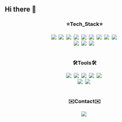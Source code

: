 ## Hi there 👋

<!--
**1224kang/1224kang** is a ✨ _special_ ✨ repository because its `README.md` (this file) appears on your GitHub profile.

Here are some ideas to get you started:

- 🔭 I’m currently working on ...
- 🌱 I’m currently learning ...
- 👯 I’m looking to collaborate on ...
- 🤔 I’m looking for help with ...
- 💬 Ask me about ...
- 📫 How to reach me: ...
- 😄 Pronouns: ...
- ⚡ Fun fact: ...
-->


<h3 align="center">⭐Tech_Stack⭐</h3>
  <div align="center">
<img src="https://img.shields.io/badge/react-20232a.svg?style=for-the-badge&logo=react&logoColor=61DAFB"/>&nbsp
<img src="https://img.shields.io/badge/javascript-20232a.svg?style=for-the-badge&logo=javascript&logoColor=#F7DF1E"/>&nbsp
<img src="https://img.shields.io/badge/html5-20232a.svg?style=for-the-badge&logo=html5&logoColor=#E34F26"/>&nbsp
<img src="https://img.shields.io/badge/styledcomponents-20232a.svg?style=for-the-badge&logo=styledcomponents&logoColor=#DB7093"/>&nbsp
<img src="https://img.shields.io/badge/css3-20232a.svg?style=for-the-badge&logo=css3&logoColor=#1572B6"/>&nbsp
<img src="https://img.shields.io/badge/androidstudio-20232a.svg?style=for-the-badge&logo=androidstudio&logoColor=#3DDC84"/>&nbsp
<img src="https://img.shields.io/badge/springboot-20232a.svg?style=for-the-badge&logo=springboot&logoColor=6DB33F"/>&nbsp
<img src="https://img.shields.io/badge/spring-20232a.svg?style=for-the-badge&logo=spring&logoColor=#6DB33F"/>&nbsp
<img src="https://img.shields.io/badge/FastAPI-20232a.svg?style=for-the-badge&logo=FastAPI&logoColor=#009688"/>&nbsp
</div>
<div align="center">
<img src="https://img.shields.io/badge/scikitlearn-20232a.svg?style=for-the-badge&logo=scikitlearn&logoColor=#F7931E"/>&nbsp
<img src="https://img.shields.io/badge/pandas-20232a.svg?style=for-the-badge&logo=pandas&logoColor=#150458"/>&nbsp
<img src="https://img.shields.io/badge/python-20232a.svg?style=for-the-badge&logo=python&logoColor=#3776AB"/>&nbsp
</div>
<br>
<h3 align="center">🛠️Tools🛠️</h3>
  <div align="center">
<img src="https://img.shields.io/badge/git-20232a.svg?style=for-the-badge&logo=git&logoColor=#F05032"/>&nbsp
<img src="https://img.shields.io/badge/github-20232a.svg?style=for-the-badge&logo=github&logoColor=#181717"/>&nbsp
<img src="https://img.shields.io/badge/notion-20232a.svg?style=for-the-badge&logo=notion&logoColor=#000000"/>&nbsp
<img src="https://img.shields.io/badge/notion-20232a.svg?style=for-the-badge&logo=notion&logoColor=#000000"/>&nbsp
<img src="https://img.shields.io/badge/figma-20232a.svg?style=for-the-badge&logo=figma&logoColor=#F24E1E"/>&nbsp
  </div>
   <div align="center">
<img src="https://img.shields.io/badge/intellijidea-20232a.svg?style=for-the-badge&logo=intellijidea&logoColor=#000000"/>&nbsp
<img src="https://img.shields.io/badge/jupyter-20232a.svg?style=for-the-badge&logo=jupyter&logoColor=#F37626"/>&nbsp
   </div>
<br>
<h3 align="center">✉️Contact✉️</h3>
<div align="center">
<img src="https://img.shields.io/badge/cherry1224@sookmyung.ac.kr-20232a.svg?style=for-the-badge&logo=gmail&logoColor=#EA4335"/>&nbsp
</div>

